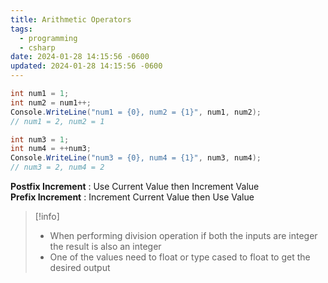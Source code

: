 ```yaml
---
title: Arithmetic Operators
tags:
  - programming
  - csharp
date: 2024-01-28 14:15:56 -0600
updated: 2024-01-28 14:15:56 -0600
---
```


````csharp
int num1 = 1;
int num2 = num1++;
Console.WriteLine("num1 = {0}, num2 = {1}", num1, num2);
// num1 = 2, num2 = 1

int num3 = 1;
int num4 = ++num3;
Console.WriteLine("num3 = {0}, num4 = {1}", num3, num4);
// num3 = 2, num4 = 2
````

**Postfix Increment** : Use Current Value then Increment Value  
**Prefix Increment** : Increment Current Value then Use Value

 > [!info]
 > * When performing division operation if both the inputs are integer the result is also an integer
 > * One of the values need to float or type cased to float to get the desired output
 